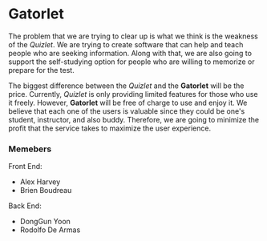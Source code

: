 # Gatorlet

The problem that we are trying to clear up is what we think is the weakness of the *Quizlet*. We are trying to create software that can help and teach people who are seeking information. Along with that, we are also going to support the self-studying option for people who are willing to memorize or prepare for the test.  

The biggest difference between the *Quizlet* and the **Gatorlet** will be the price. Currently, *Quizlet* is only providing limited features for those who use it freely. However, **Gatorlet** will be free of charge to use and enjoy it. We believe that each one of the users is valuable since they could be one's student, instructor, and also buddy. Therefore, we are going to minimize the profit that the service takes to maximize the user experience.

### Memebers

Front End:
- Alex Harvey
- Brien Boudreau

Back End:
- DongGun Yoon
- Rodolfo De Armas
